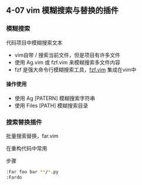 ## 4-07 vim 模糊搜索与替换的插件

### 模糊搜索

代码项目中模糊搜索文本

- vim自带  / 搜索当前文件，但是项目有许多文件
- 使用 Ag.vim 或 fzf.vim 来模糊搜索多文件内容
- fzf 是强大命令行模糊搜索工具，[fzf.vim](https://github.com/junegunn/fzf.vim) 集成在vim中

#### 操作使用

- 使用 Ag [PATERN] 模糊搜索字符串
- 使用 Files [PATH] 模糊搜索目录



### 搜索替换插件

批量搜索替换，far.vim

在重构代码中常用

步骤

```bash
:Far foo bar **/*.py
:Fardo
```

